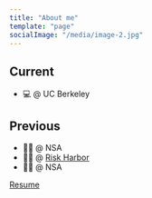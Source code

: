 ```yaml
---
title: "About me"
template: "page"
socialImage: "/media/image-2.jpg"
---
```


## Current

- 💻 @ UC Berkeley

## Previous

- 👨‍💻 @ NSA
- 👨‍💻 @ [Risk Harbor](https://riskharbor.com/)
- 👨‍💻 @ NSA

[Resume](/media/Albert%20Su%20Resume.pdf)